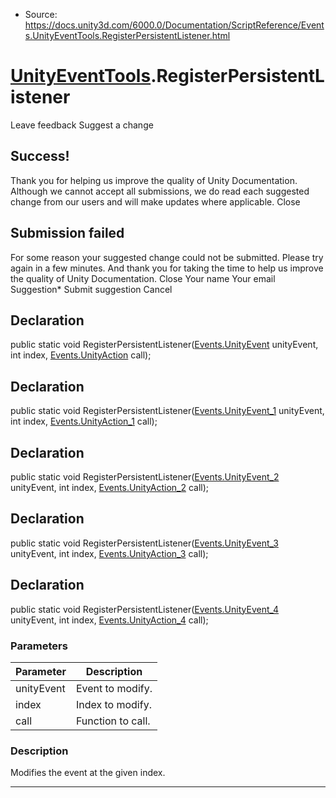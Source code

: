 * Source: https://docs.unity3d.com/6000.0/Documentation/ScriptReference/Events.UnityEventTools.RegisterPersistentListener.html

#  [UnityEventTools](https://docs.unity3d.com/6000.0/Documentation/ScriptReference/Events.UnityEventTools.html).RegisterPersistentListener
Leave feedback
Suggest a change
## Success!
Thank you for helping us improve the quality of Unity Documentation. Although we cannot accept all submissions, we do read each suggested change from our users and will make updates where applicable.
Close
## Submission failed
For some reason your suggested change could not be submitted. Please <a>try again</a> in a few minutes. And thank you for taking the time to help us improve the quality of Unity Documentation.
Close
Your name Your email Suggestion* Submit suggestion
Cancel
## Declaration
public static void RegisterPersistentListener([Events.UnityEvent](https://docs.unity3d.com/6000.0/Documentation/ScriptReference/Events.UnityEvent.html) unityEvent, int index, [Events.UnityAction](https://docs.unity3d.com/6000.0/Documentation/ScriptReference/Events.UnityAction.html) call); 
## Declaration
public static void RegisterPersistentListener([Events.UnityEvent_1](https://docs.unity3d.com/6000.0/Documentation/ScriptReference/Events.UnityEvent_1.html) unityEvent, int index, [Events.UnityAction_1](https://docs.unity3d.com/6000.0/Documentation/ScriptReference/Events.UnityAction_1.html) call); 
## Declaration
public static void RegisterPersistentListener([Events.UnityEvent_2](https://docs.unity3d.com/6000.0/Documentation/ScriptReference/Events.UnityEvent_2.html) unityEvent, int index, [Events.UnityAction_2](https://docs.unity3d.com/6000.0/Documentation/ScriptReference/Events.UnityAction_2.html) call); 
## Declaration
public static void RegisterPersistentListener([Events.UnityEvent_3](https://docs.unity3d.com/6000.0/Documentation/ScriptReference/Events.UnityEvent_3.html) unityEvent, int index, [Events.UnityAction_3](https://docs.unity3d.com/6000.0/Documentation/ScriptReference/Events.UnityAction_3.html) call); 
## Declaration
public static void RegisterPersistentListener([Events.UnityEvent_4](https://docs.unity3d.com/6000.0/Documentation/ScriptReference/Events.UnityEvent_4.html) unityEvent, int index, [Events.UnityAction_4](https://docs.unity3d.com/6000.0/Documentation/ScriptReference/Events.UnityAction_4.html) call); 
### Parameters
Parameter | Description  
---|---  
unityEvent | Event to modify.  
index | Index to modify.  
call | Function to call.  
### Description
Modifies the event at the given index.
* * *
